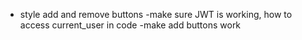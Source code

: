 - style add and remove buttons 
-make sure JWT is working, how to access current_user in code 
-make add buttons work 
